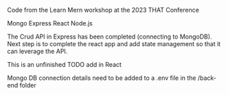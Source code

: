 Code from the Learn Mern workshop at the 2023 THAT Conference

Mongo
Express
React
Node.js

The Crud API in Express has been completed (connecting to MongoDB). Next step is to complete the react app and add state management so that it can leverage the API. 

This is an unfinished TODO add in React

Mongo DB connection details need to be added to a .env file in the /back-end folder